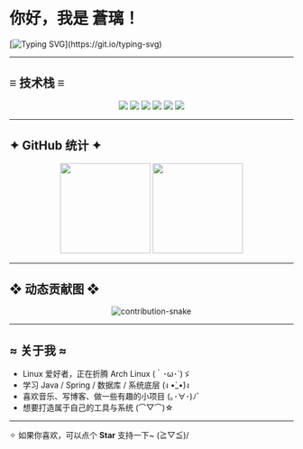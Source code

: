 # 你好，我是 蒼璃！

[![Typing SVG](https://readme-typing-svg.demolab.com?font=Fira+Code&pause=1000&color=1E90FF&center=true&vCenter=true&width=600&lines=热爱技术~;喜欢写博客~;探索世界~;Arch+Linux+爱好者;正在学习Java+与+Spring;一路折腾一路成长~)](https://git.io/typing-svg)

---

## ≡ 技术栈 ≡
<p align="center">
  <img src="https://img.shields.io/badge/Java-%23ED8B00.svg?style=for-the-badge&logo=openjdk&logoColor=white"/>
  <img src="https://img.shields.io/badge/Spring-%236DB33F.svg?style=for-the-badge&logo=spring&logoColor=white"/>
  <img src="https://img.shields.io/badge/Arch_Linux-1793D1.svg?style=for-the-badge&logo=arch-linux&logoColor=white"/>
  <img src="https://img.shields.io/badge/Markdown-000000.svg?style=for-the-badge&logo=markdown&logoColor=white"/>
  <img src="https://img.shields.io/badge/Git-F05032.svg?style=for-the-badge&logo=git&logoColor=white"/>
  <img src="https://img.shields.io/badge/MySQL-4479A1.svg?style=for-the-badge&logo=mysql&logoColor=white"/>
</p>

---

## ✦ GitHub 统计 ✦
<p align="center">
  <img src="https://github-readme-stats.vercel.app/api?username=s0raLin&show_icons=true&theme=tokyonight&hide_border=true" height="160"/>
  <img src="https://github-readme-stats.vercel.app/api/top-langs/?username=s0raLin&layout=compact&theme=tokyonight&hide_border=true" height="160"/>
</p>

---

## ❖ 动态贡献图 ❖
<p align="center">
  <img src="https://raw.githubusercontent.com/s0raLin/s0raLin/output/github-contribution-grid-snake.svg" alt="contribution-snake"/>
</p>

---

## ≈ 关于我 ≈
- Linux 爱好者，正在折腾 Arch Linux  (｀･ω･´)ゞ  
- 学习 Java / Spring / 数据库 / 系统底层  (ง •̀_•́)ง  
- 喜欢音乐、写博客、做一些有趣的小项目  (｡･∀･)ﾉﾞ  
- 想要打造属于自己的工具与系统  (⌒▽⌒)☆  

---

✧ 如果你喜欢，可以点个 **Star** 支持一下~ (≧▽≦)/
